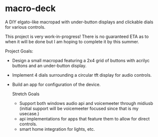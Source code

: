# macro-deck
A DIY elgato-like macropad with under-button displays and clickable dials for various controls.

This project is very work-in-progress! There is no guaranteed ETA as to when it will be done but I am hoping to complete it by this summer.

Project Goals:
  - Design a small macropad featuring a 2x4 grid of buttons with acrilyc buttons and an under-button display.
  - Implement 4 dials surrounding a circular tft display for audio controls.
  - Build an app for configuration of the device.

    Stretch Goals
      - Support both windows audio api and voicemeeter through midiusb (initial support will be voicemeeter focused since that is my usecase.)
      - api implementations for apps that feature them to allow for direct controls.
      - smart home integration for lights, etc.
